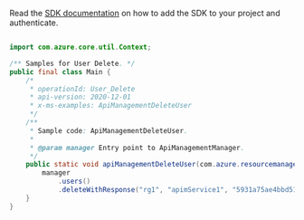 Read the [SDK documentation](https://github.com/Azure/azure-sdk-for-java/blob/azure-resourcemanager-apimanagement_1.0.0-beta.2/sdk/apimanagement/azure-resourcemanager-apimanagement/README.md) on how to add the SDK to your project and authenticate.

```java

import com.azure.core.util.Context;

/** Samples for User Delete. */
public final class Main {
    /*
     * operationId: User_Delete
     * api-version: 2020-12-01
     * x-ms-examples: ApiManagementDeleteUser
     */
    /**
     * Sample code: ApiManagementDeleteUser.
     *
     * @param manager Entry point to ApiManagementManager.
     */
    public static void apiManagementDeleteUser(com.azure.resourcemanager.apimanagement.ApiManagementManager manager) {
        manager
            .users()
            .deleteWithResponse("rg1", "apimService1", "5931a75ae4bbd512288c680b", "*", null, null, null, Context.NONE);
    }
}
```
